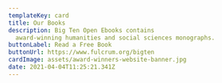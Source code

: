 ```yaml
---
templateKey: card
title: Our Books
description: Big Ten Open Ebooks contains
  award-winning humanities and social sciences monographs.
buttonLabel: Read a Free Book
buttonUrl: https://www.fulcrum.org/bigten
cardImage: assets/award-winners-website-banner.jpg
date: 2021-04-04T11:25:21.341Z
---
```

